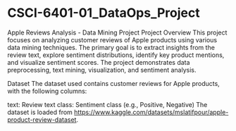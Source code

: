 # CSCI-6401-01_DataOps_Project

Apple Reviews Analysis - Data Mining Project
Project Overview
This project focuses on analyzing customer reviews of Apple products using various data mining techniques. The primary goal is to extract insights from the review text, explore sentiment distributions, identify key product mentions, and visualize sentiment scores. The project demonstrates data preprocessing, text mining, visualization, and sentiment analysis.

Dataset
The dataset used contains customer reviews for Apple products, with the following columns:

text: Review text
class: Sentiment class (e.g., Positive, Negative)
The dataset is loaded from https://www.kaggle.com/datasets/mslatifpour/apple-product-review-dataset.
